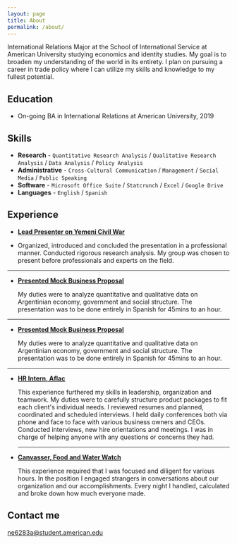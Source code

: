 ```yaml
---
layout: page
title: About
permalink: /about/
---
```


International Relations Major at the School of International Service at American University studying economics and identity studies. My goal is to broaden my understanding of the world in its entirety. I plan on pursuing a career in trade policy where I can utilize my skills and knowledge to my fullest potential.

## Education

* On-going BA in International Relations at American University, 2019

## Skills

* **Research** - `Quantitative Research Analysis` / `Qualitative Research Analysis` / `Data Analysis` / `Policy Analysis` 
* **Administrative** - `Cross-Cultural Communication` / `Management` / `Social Media` / `Public Speaking`
* **Software** - `Microsoft Office Suite` / `Statcrunch` / `Excel` / `Google Drive`
* **Languages** - `English` / `Spanish` 
    
## Experience


* [**Lead Presenter on Yemeni Civil War**](#) 
   
 
- Organized, introduced and concluded the presentation in a professional manner. Conducted rigorous research analysis. My group was chosen to present before professionals and experts on the field.


***

* [**Presented Mock Business Proposal**](#) 

    My duties were to analyze quantitative and qualitative data on Argentinian economy, government and social structure. The presentation was to be done entirely in Spanish for 45mins to an hour.

***

* [**Presented Mock Business Proposal**](#) 

   My duties were to analyze quantitative and qualitative data on Argentinian economy, government and social structure. The presentation was to be done entirely in Spanish for 45mins to an hour.

***

* [**HR Intern, Aflac**](#) 

  This experience furthered my skills in leadership, organization and teamwork. My duties were to carefully structure product packages to fit each client's individual needs. I reviewed resumes and planned, coordinated and scheduled interviews. I held daily conferences both via phone and face to face with various business owners and CEOs. Conducted interviews, new hire orientations and meetings. I was in charge of helping anyone with any questions or concerns they had.
  
  ***
  
* [**Canvasser, Food and Water Watch**](#) 

  This experience required that I was focused and diligent for various hours. In the position I engaged strangers in conversations about our organization and our accomplishments. Every night I handled, calculated and broke down how much everyone made.

## Contact me

[ne6283a@student.american.edu](mailto:ne6283a@student.american.edu)